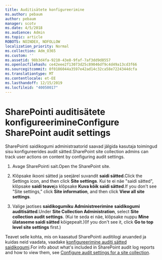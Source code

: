 ```yaml
---
title: Auditisätete konfigureerimine
ms.author: pebaum
author: pebaum
manager: scotv
ms.date: 4/5/2018
ms.audience: Admin
ms.topic: article
ROBOTS: NOINDEX, NOFOLLOW
localization_priority: Normal
ms.collection: Adm_O365
ms.custom: ''
ms.assetid: 98b3d4fa-9210-43e8-9faf-7af3dd9d8557
ms.openlocfilehash: ce42eee2f13073d25c89046df9c4d49a13cd3f66
ms.sourcegitcommit: 0f0186044a3597e42ad14c32ca58e7224344dcfa
ms.translationtype: MT
ms.contentlocale: et-EE
ms.lasthandoff: 12/15/2019
ms.locfileid: "40050017"
---
```

# <a name="configure-sharepoint-audit-settings"></a><span data-ttu-id="28cf1-102">SharePointi auditisätete konfigureerimine</span><span class="sxs-lookup"><span data-stu-id="28cf1-102">Configure SharePoint audit settings</span></span>

<span data-ttu-id="28cf1-103">SharePointi saidikogumi administraatorid saavad jälgida kasutaja toimingud sisu konfigureerides audit sätted.</span><span class="sxs-lookup"><span data-stu-id="28cf1-103">SharePoint site collection admins can track user actions on content by configuring audit settings.</span></span>
  
1. <span data-ttu-id="28cf1-104">Avage SharePointi sait.</span><span class="sxs-lookup"><span data-stu-id="28cf1-104">Open the SharePoint site.</span></span>
    
2. <span data-ttu-id="28cf1-105">Klõpsake ikooni sätted ja seejärel suvandit **saidi sätted**.</span><span class="sxs-lookup"><span data-stu-id="28cf1-105">Click the Settings icon, and then click **Site settings**.</span></span> <span data-ttu-id="28cf1-106">Kui te ei näe "saidi sätted", klõpsake **saidi teave**ja klõpsake **Kuva kõik saidi sätted**.</span><span class="sxs-lookup"><span data-stu-id="28cf1-106">If you don't see "Site settings," click **Site information**, and then click **View all site settings**.</span></span>
    
3. <span data-ttu-id="28cf1-107">Valige jaotises **saidikogumiku Administreerimine** **saidikogumi auditisätted**.</span><span class="sxs-lookup"><span data-stu-id="28cf1-107">Under **Site Collection Administration**, select **Site collection audit settings**.</span></span> <span data-ttu-id="28cf1-108">(Kui te seda ei näe, klõpsake nuppu **Mine ülataseme saidi sätted** kõigepealt.)</span><span class="sxs-lookup"><span data-stu-id="28cf1-108">(If you don't see it, click **Go to top level site settings** first.)</span></span> 
    
<span data-ttu-id="28cf1-109">Teavet selle kohta, mis on kaasatud SharePointi auditilogi aruanded ja kuidas neid vaadata, vaadake [konfigureerimine auditi sätted saidikogumi](https://go.microsoft.com/fwlink/?linkid=404050).</span><span class="sxs-lookup"><span data-stu-id="28cf1-109">For info about what's included in SharePoint audit log reports and how to view them, see [Configure audit settings for a site collection](https://go.microsoft.com/fwlink/?linkid=404050).</span></span>
  

